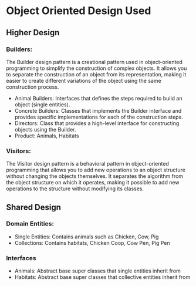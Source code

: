 # Object Oriented Design Used

## Higher Design

### Builders:
The Builder design pattern is a creational pattern used in object-oriented programming to simplify the construction of complex objects. It allows you to separate the construction of an object from its representation, making it easier to create different variations of the object using the same construction process.
- Animal Builders: Interfaces that defines the steps required to build an object (single entities).
- Concrete Builders: Classes that implements the Builder interface and provides specific implementations for each of the construction steps.
- Directors: Class that provides a high-level interface for constructing objects using the Builder.
- Product: Animals, Habitats

### Visitors:
The Visitor design pattern is a behavioral pattern in object-oriented programming that allows you to add new operations to an object structure without changing the objects themselves. It separates the algorithm from the object structure on which it operates, making it possible to add new operations to the structure without modifying its classes.

## Shared Design

### Domain Entities:
- Single Entities: Contains animals such as Chicken, Cow, Pig
- Collections: Contains habitats, Chicken Coop, Cow Pen, Pig Pen

### Interfaces
- Animals: Abstract base super classes that single entities inherit from
- Habitats: Abstract base super classes that collective entities inherit from